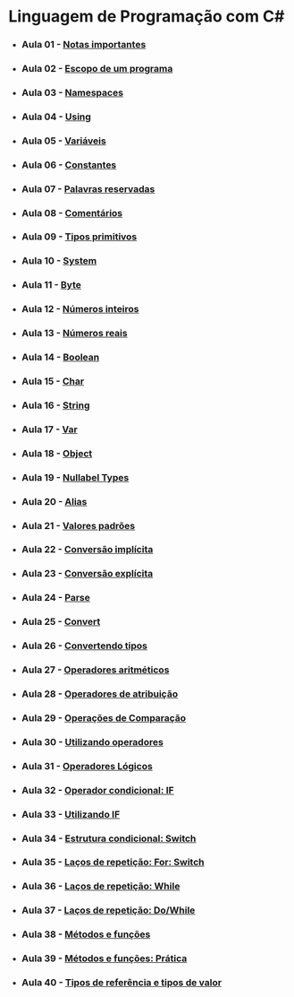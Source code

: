 # Linguagem de Programação com C#

- ### Aula 01 - [Notas importantes](./classroom-01)
- ### Aula 02 - [Escopo de um programa](./classroom-02)
- ### Aula 03 - [Namespaces](./classroom-03)
- ### Aula 04 - [Using](./classroom-04)
- ### Aula 05 - [Variáveis](./classroom-05)
- ### Aula 06 - [Constantes](./classroom-06)
- ### Aula 07 - [Palavras reservadas](./classroom-07)
- ### Aula 08 - [Comentários](./classroom-08)
- ### Aula 09 - [Tipos primitivos](./classroom-09)
- ### Aula 10 - [System](./classroom-10)
- ### Aula 11 - [Byte](./classroom-11)
- ### Aula 12 - [Números inteiros](./classroom-12)
- ### Aula 13 - [Números reais](./classroom-13)
- ### Aula 14 - [Boolean](./classroom-14)
- ### Aula 15 - [Char](./classroom-15)
- ### Aula 16 - [String](./classroom-16)
- ### Aula 17 - [Var](./classroom-17)
- ### Aula 18 - [Object](./classroom-18)
- ### Aula 19 - [Nullabel Types](./classroom-19)
- ### Aula 20 - [Alias](./classroom-20)
- ### Aula 21 - [Valores padrões](./classroom-21)
- ### Aula 22 - [Conversão implícita](./classroom-22)
- ### Aula 23 - [Conversão explícita](./classroom-23)
- ### Aula 24 - [Parse](./classroom-24)
- ### Aula 25 - [Convert](./classroom-25)
- ### Aula 26 - [Convertendo tipos](./classroom-26)
- ### Aula 27 - [Operadores aritméticos](./classroom-27)
- ### Aula 28 - [Operadores de atribuição](./classroom-28)
- ### Aula 29 - [Operações de Comparação](./classroom-29)
- ### Aula 30 - [Utilizando operadores](./classroom-30)
- ### Aula 31 - [Operadores Lógicos](./classroom-31)
- ### Aula 32 - [Operador condicional: IF](./classroom-32)
- ### Aula 33 - [Utilizando IF](./classroom-33)
- ### Aula 34 - [Estrutura condicional: Switch](./classroom-34) 
- ### Aula 35 - [Laços de repetição: For: Switch](./classroom-35)
- ### Aula 36 - [Laços de repetição: While](./classroom-36) 
- ### Aula 37 - [Laços de repetição: Do/While](./classroom-37) 
- ### Aula 38 - [Métodos e funções](./classroom-38)
- ### Aula 39 - [Métodos e funções: Prática](./classroom-39)
- ### Aula 40 - [Tipos de referência e tipos de valor](./classroom-40)